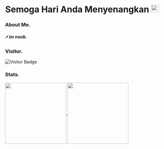 <h1 align="center">Semoga Hari Anda Menyenangkan <img src="https://media.giphy.com/media/hvRJCLFzcasrR4ia7z/giphy.gif" width="25px" height="25px"> </h1> 

### About Me.
##### ⚡ im noob.

### Visitor.
![Visitor Badge](https://visitor-badge.laobi.icu/badge?page_id=lastzidanemagaba)

### Stats.
<a href="https://github.com/lastzidanemagaba">
  <img height="200px" align="center" src="https://github-readme-stats.vercel.app/api?username=lastzidanemagaba&show_icons=true&count_private=true&hide_border=false&theme=dracula" />
</a>
<a href="https://github.com/lastzidanemagaba">
  <img height="200px" align="center" src="https://github-readme-stats.vercel.app/api/top-langs/?username=lastzidanemagaba&layout=compact&langs_count=20&count_private=true&hide_border=false&theme=vue-dark" />
</a>


